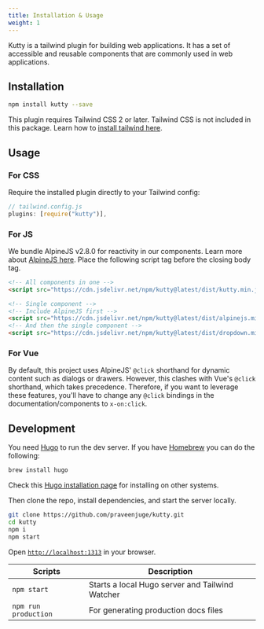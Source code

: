 ```yaml
---
title: Installation & Usage
weight: 1
---
```


Kutty is a tailwind plugin for building web applications. It has a set of accessible and reusable components that are commonly used in web applications.

## Installation

```sh
npm install kutty --save
```

This plugin requires Tailwind CSS 2 or later. Tailwind CSS is not included in this package. Learn how to [install tailwind here](https://tailwindcss.com/docs/installation/).

## Usage

### For CSS

Require the installed plugin directly to your Tailwind config:

```js
// tailwind.config.js
plugins: [require("kutty")],
```

### For JS

We bundle AlpineJS v2.8.0 for reactivity in our components. Learn more about [AlpineJS here](https://github.com/alpinejs/alpine). Place the following script tag before the closing body tag.

```html
<!-- All components in one -->
<script src="https://cdn.jsdelivr.net/npm/kutty@latest/dist/kutty.min.js" defer></script>
```

```html
<!-- Single component -->
<!-- Include AlpineJS first -->
<script src="https://cdn.jsdelivr.net/npm/kutty@latest/dist/alpinejs.min.js" defer></script>
<!-- And then the single component -->
<script src="https://cdn.jsdelivr.net/npm/kutty@latest/dist/dropdown.min.js" defer></script>
```

### For Vue

By default, this project uses AlpineJS' `@click` shorthand for dynamic content such as dialogs or drawers. However, this clashes with Vue's `@click` shorthand, which takes precedence. Therefore, if you want to leverage these features, you'll have to change any `@click` bindings in the documentation/components to `x-on:click`.

## Development

You need [Hugo](https://gohugo.io/) to run the dev server. If you have [Homebrew](https://brew.sh/) you can do the following:

```sh
brew install hugo
```

Check this [Hugo installation page](https://gohugo.io/getting-started/installing/) for installing on other systems.

Then clone the repo, install dependencies, and start the server locally.

```sh
git clone https://github.com/praveenjuge/kutty.git
cd kutty
npm i
npm start
```

Open [`http://localhost:1313`](http://localhost:1313) in your browser.

| Scripts              | Description                                     |
| -------------------- | ----------------------------------------------- |
| `npm start`          | Starts a local Hugo server and Tailwind Watcher |
| `npm run production` | For generating production docs files            |
